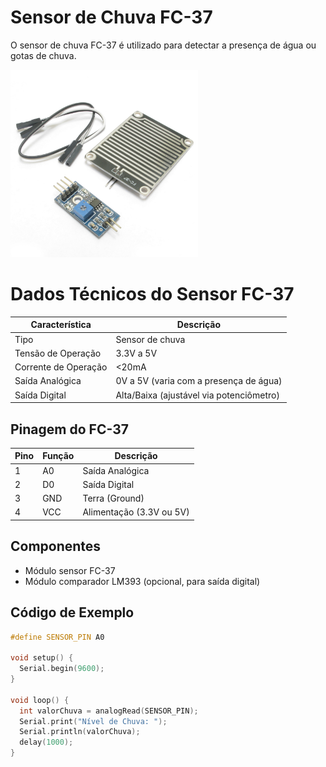 # Sensor de Chuva FC-37
O sensor de chuva FC-37 é utilizado para detectar a presença de água ou gotas de chuva.

<img src="FC-37.jpg" alt="Sensor FC-37" width="300">

# Dados Técnicos do Sensor FC-37

| Característica        | Descrição                              |
|-----------------------|----------------------------------------|
| Tipo                  | Sensor de chuva                       |
| Tensão de Operação    | 3.3V a 5V                             |
| Corrente de Operação  | <20mA                                 |
| Saída Analógica       | 0V a 5V (varia com a presença de água)|
| Saída Digital         | Alta/Baixa (ajustável via potenciômetro) |

## Pinagem do FC-37

| Pino | Função          | Descrição                             |
|------|-----------------|---------------------------------------|
| 1    | A0              | Saída Analógica                      |
| 2    | D0              | Saída Digital                        |
| 3    | GND             | Terra (Ground)                       |
| 4    | VCC             | Alimentação (3.3V ou 5V)             |

## Componentes
- Módulo sensor FC-37
- Módulo comparador LM393 (opcional, para saída digital)

## Código de Exemplo

```cpp
#define SENSOR_PIN A0

void setup() {
  Serial.begin(9600);
}

void loop() {
  int valorChuva = analogRead(SENSOR_PIN);
  Serial.print("Nível de Chuva: ");
  Serial.println(valorChuva);
  delay(1000);
}
